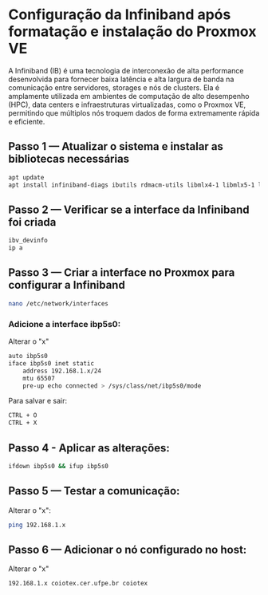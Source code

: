 # Configuração da Infiniband após formatação e instalação do Proxmox VE
A Infiniband (IB) é uma tecnologia de interconexão de alta performance desenvolvida para fornecer baixa latência e alta largura de banda na comunicação entre servidores, storages e nós de clusters.
Ela é amplamente utilizada em ambientes de computação de alto desempenho (HPC), data centers e infraestruturas virtualizadas, como o Proxmox VE, permitindo que múltiplos nós troquem dados de forma extremamente rápida e eficiente.

## **Passo 1 — Atualizar o sistema e instalar as bibliotecas necessárias**

```bash
apt update
apt install infiniband-diags ibutils rdmacm-utils libmlx4-1 libmlx5-1 libibverbs1 ibverbs-utils
```
## Passo 2 — Verificar se a interface da Infiniband foi criada
```bash
ibv_devinfo
ip a
```
## Passo 3 — Criar a interface no Proxmox para configurar a Infiniband
```bash
nano /etc/network/interfaces
```
### Adicione a interface ibp5s0:
Alterar o "x"
```bash
auto ibp5s0
iface ibp5s0 inet static
    address 192.168.1.x/24
    mtu 65507
    pre-up echo connected > /sys/class/net/ibp5s0/mode
```
Para salvar e sair:
```bash
CTRL + O
CTRL + X
```
## Passo 4 - Aplicar as alterações:
```bash
ifdown ibp5s0 && ifup ibp5s0
```

## Passo 5 — Testar a comunicação:
Alterar o "x":
```bash
ping 192.168.1.x
```

## Passo 6 — Adicionar o nó configurado no host:
Alterar o "x"
```bash
192.168.1.x coiotex.cer.ufpe.br coiotex
```
